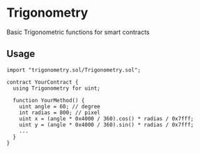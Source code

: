 # Trigonometry

Basic Trigonometric functions for smart contracts

## Usage

```
import "trigonometry.sol/Trigonometry.sol";

contract YourContract {
  using Trigonometry for uint;

  function YourMethod() {
    uint angle = 60; // degree
    int radias = 800; // pixel
    uint x = (angle * 0x4000 / 360).cos() * radias / 0x7fff;
    uint y = (angle * 0x4000 / 360).sin() * radias / 0x7fff;
    ...
  }
}

```